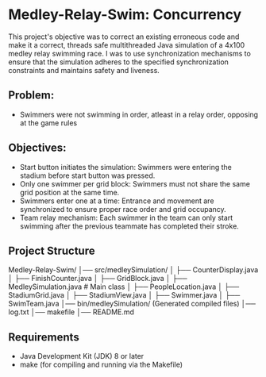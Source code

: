 # Medley-Relay-Swim: Concurrency
This project's objective was to correct an existing erroneous code and make it a correct, threads safe multithreaded Java simulation of a 4x100 medley relay swimming race. I was to use synchronization mechanisms to ensure that the simulation adheres to the specified synchronization constraints and maintains safety and liveness.


## Problem: 
- Swimmers were not swimming in order, atleast in a relay order, opposing at the game rules

## Objectives: 
- Start button initiates the simulation: Swimmers were entering the stadium before start button was pressed.
- Only one swimmer per grid block: Swimmers must not share the same grid position at the same time.
- Swimmers enter one at a time: Entrance and movement are synchronized to ensure proper race order and grid occupancy.
- Team relay mechanism: Each swimmer in the team can only start swimming after the previous teammate has completed their stroke.

## Project Structure
Medley-Relay-Swim/
│── src/medleySimulation/
│   ├── CounterDisplay.java
│   ├── FinishCounter.java
│   ├── GridBlock.java
│   ├── MedleySimulation.java  # Main class
│   ├── PeopleLocation.java
│   ├── StadiumGrid.java
│   ├── StadiumView.java
│   ├── Swimmer.java
│   ├── SwimTeam.java
│── bin/medleySimulation/ (Generated compiled files)
│── log.txt
│── makefile
│── README.md

## Requirements
- Java Development Kit (JDK) 8 or later
- make (for compiling and running via the Makefile)
